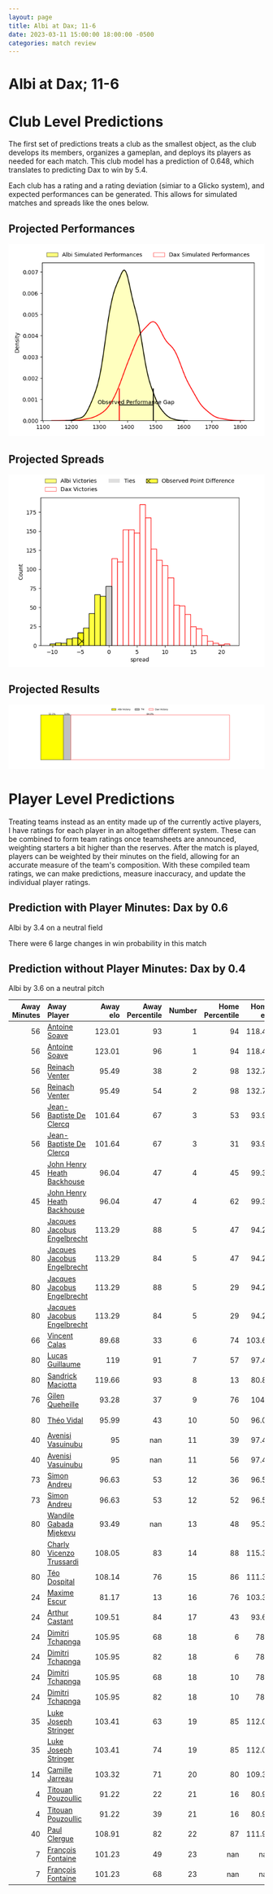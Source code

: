 ```yaml
---  
layout: page  
title: Albi at Dax; 11-6  
date: 2023-03-11 15:00:00 18:00:00 -0500  
categories: match review  
---
```

# Albi at Dax; 11-6

# Club Level Predictions


The first set of predictions treats a club as the smallest object, as the club develops its members, organizes a gameplan, and deploys its players as needed for each match. This club model has a prediction of 0.648, which translates to predicting Dax to win by 5.4.

Each club has a rating and a rating deviation (simiar to a Glicko system), and expected performances can be generated. This allows for simulated matches and spreads like the ones below.
## Projected Performances


![Projected Performances](plots/performances_2023-03-11-Dax-Albi.png)
## Projected Spreads


![Projected Spreads](plots/spreads_2023-03-11-Dax-Albi.png)
## Projected Results


![Projected Results](plots/resultbar_2023-03-11-Dax-Albi.png)
# Player Level Predictions


Treating teams instead as an entity made up of the currently active players, I have ratings for each player in an altogether different system. These can be combined to form team ratings once teamsheets are announced, weighting starters a bit higher than the reserves. After the match is played, players can be weighted by their minutes on the field, allowing for an accurate measure of the team's composition. With these compiled team ratings, we can make predictions, measure inaccuracy, and update the individual player ratings.
## Prediction with Player Minutes: Dax by 0.6


Albi by 3.4 on a neutral field

There were 6 large changes in win probability in this match
## Prediction without Player Minutes: Dax by 0.4


Albi by 3.6 on a neutral pitch



|   Away Minutes | Away Player                                                                          |   Away elo |   Away Percentile |   Number |   Home Percentile |   Home elo | Home Player                                                            |   Home Minutes |
|---------------:|:-------------------------------------------------------------------------------------|-----------:|------------------:|---------:|------------------:|-----------:|:-----------------------------------------------------------------------|---------------:|
|             56 | [Antoine Soave](..//playerfiles//AntoineSoave_cleaned.md)                            |     123.01 |                93 |        1 |                94 |     118.46 | [Asa Faitotoa](..//playerfiles//AsaFaitotoa_cleaned.md)                |             58 |
|             56 | [Antoine Soave](..//playerfiles//AntoineSoave_cleaned.md)                            |     123.01 |                96 |        1 |                94 |     118.46 | [Asa Faitotoa](..//playerfiles//AsaFaitotoa_cleaned.md)                |             58 |
|             56 | [Reinach Venter](..//playerfiles//ReinachVenter_cleaned.md)                          |      95.49 |                38 |        2 |                98 |     132.74 | [Elvis Levi](..//playerfiles//ElvisLevi_cleaned.md)                    |             58 |
|             56 | [Reinach Venter](..//playerfiles//ReinachVenter_cleaned.md)                          |      95.49 |                54 |        2 |                98 |     132.74 | [Elvis Levi](..//playerfiles//ElvisLevi_cleaned.md)                    |             58 |
|             56 | [Jean-Baptiste De Clercq](..//playerfiles//Jean-BaptisteDeClercq_cleaned.md)         |     101.64 |                67 |        3 |                53 |      93.96 | [Diogo Hasse Ferreira](..//playerfiles//DiogoHasseFerreira_cleaned.md) |             58 |
|             56 | [Jean-Baptiste De Clercq](..//playerfiles//Jean-BaptisteDeClercq_cleaned.md)         |     101.64 |                67 |        3 |                31 |      93.96 | [Diogo Hasse Ferreira](..//playerfiles//DiogoHasseFerreira_cleaned.md) |             58 |
|             45 | [John Henry Heath Backhouse](..//playerfiles//JohnHenryHeathBackhouse_cleaned.md)    |      96.04 |                47 |        4 |                45 |      99.36 | [Étienne Loiret](..//playerfiles//ÉtienneLoiret_cleaned.md)            |             80 |
|             45 | [John Henry Heath Backhouse](..//playerfiles//JohnHenryHeathBackhouse_cleaned.md)    |      96.04 |                47 |        4 |                62 |      99.36 | [Étienne Loiret](..//playerfiles//ÉtienneLoiret_cleaned.md)            |             80 |
|             80 | [Jacques Jacobus Engelbrecht](..//playerfiles//JacquesJacobusEngelbrecht_cleaned.md) |     113.29 |                88 |        5 |                47 |      94.28 | [Matt Luamanu](..//playerfiles//MattLuamanu_cleaned.md)                |             62 |
|             80 | [Jacques Jacobus Engelbrecht](..//playerfiles//JacquesJacobusEngelbrecht_cleaned.md) |     113.29 |                84 |        5 |                47 |      94.28 | [Matt Luamanu](..//playerfiles//MattLuamanu_cleaned.md)                |             62 |
|             80 | [Jacques Jacobus Engelbrecht](..//playerfiles//JacquesJacobusEngelbrecht_cleaned.md) |     113.29 |                88 |        5 |                29 |      94.28 | [Matt Luamanu](..//playerfiles//MattLuamanu_cleaned.md)                |             62 |
|             80 | [Jacques Jacobus Engelbrecht](..//playerfiles//JacquesJacobusEngelbrecht_cleaned.md) |     113.29 |                84 |        5 |                29 |      94.28 | [Matt Luamanu](..//playerfiles//MattLuamanu_cleaned.md)                |             62 |
|             66 | [Vincent Calas](..//playerfiles//VincentCalas_cleaned.md)                            |      89.68 |                33 |        6 |                74 |     103.66 | [Arnaud Aletti](..//playerfiles//ArnaudAletti_cleaned.md)              |             80 |
|             80 | [Lucas Guillaume](..//playerfiles//LucasGuillaume_cleaned.md)                        |     119    |                91 |        7 |                57 |      97.46 | [Théo Tremeau](..//playerfiles//ThéoTremeau_cleaned.md)                |             58 |
|             80 | [Sandrick Maciotta](..//playerfiles//SandrickMaciotta_cleaned.md)                    |     119.66 |                93 |        8 |                13 |      80.83 | [Brice Ferrer](..//playerfiles//BriceFerrer_cleaned.md)                |             80 |
|             76 | [Gilen Queheille](..//playerfiles//GilenQueheille_cleaned.md)                        |      93.28 |                37 |        9 |                76 |     104.9  | [Sylvère Reteau](..//playerfiles//SylvèreReteau_cleaned.md)            |             62 |
|             80 | [Théo Vidal](..//playerfiles//ThéoVidal_cleaned.md)                                  |      95.99 |                43 |       10 |                50 |      96.01 | [Hugo Cerisier](..//playerfiles//HugoCerisier_cleaned.md)              |             80 |
|             40 | [Avenisi Vasuinubu](..//playerfiles//AvenisiVasuinubu_cleaned.md)                    |      95    |               nan |       11 |                39 |      97.42 | [Julien Dechavanne](..//playerfiles//JulienDechavanne_cleaned.md)      |             80 |
|             40 | [Avenisi Vasuinubu](..//playerfiles//AvenisiVasuinubu_cleaned.md)                    |      95    |               nan |       11 |                56 |      97.42 | [Julien Dechavanne](..//playerfiles//JulienDechavanne_cleaned.md)      |             80 |
|             73 | [Simon Andreu](..//playerfiles//SimonAndreu_cleaned.md)                              |      96.63 |                53 |       12 |                36 |      96.51 | [Ilikena Bolakoro](..//playerfiles//IlikenaBolakoro_cleaned.md)        |             80 |
|             73 | [Simon Andreu](..//playerfiles//SimonAndreu_cleaned.md)                              |      96.63 |                53 |       12 |                52 |      96.51 | [Ilikena Bolakoro](..//playerfiles//IlikenaBolakoro_cleaned.md)        |             80 |
|             80 | [Wandile Gabada  Mjekevu](..//playerfiles//WandileGabadaMjekevu_cleaned.md)          |      93.49 |               nan |       13 |                48 |      95.38 | [Rodrigo Marta](..//playerfiles//RodrigoMarta_cleaned.md)              |             80 |
|             80 | [Charly Vicenzo Trussardi](..//playerfiles//CharlyVicenzoTrussardi_cleaned.md)       |     108.05 |                83 |       14 |                88 |     115.33 | [Guillaume Bouche](..//playerfiles//GuillaumeBouche_cleaned.md)        |             62 |
|             80 | [Téo Dospital](..//playerfiles//TéoDospital_cleaned.md)                              |     108.14 |                76 |       15 |                86 |     111.38 | [Théo Duprat](..//playerfiles//ThéoDuprat_cleaned.md)                  |             80 |
|             24 | [Maxime Escur](..//playerfiles//MaximeEscur_cleaned.md)                              |      81.17 |                13 |       16 |                76 |     103.34 | [Louis Mary](..//playerfiles//LouisMary_cleaned.md)                    |             22 |
|             24 | [Arthur Castant](..//playerfiles//ArthurCastant_cleaned.md)                          |     109.51 |                84 |       17 |                43 |      93.66 | [Louis Barrere](..//playerfiles//LouisBarrere_cleaned.md)              |             22 |
|             24 | [Dimitri Tchapnga](..//playerfiles//DimitriTchapnga_cleaned.md)                      |     105.95 |                68 |       18 |                 6 |      78.8  | [Thibaud Dréan](..//playerfiles//ThibaudDréan_cleaned.md)              |             22 |
|             24 | [Dimitri Tchapnga](..//playerfiles//DimitriTchapnga_cleaned.md)                      |     105.95 |                82 |       18 |                 6 |      78.8  | [Thibaud Dréan](..//playerfiles//ThibaudDréan_cleaned.md)              |             22 |
|             24 | [Dimitri Tchapnga](..//playerfiles//DimitriTchapnga_cleaned.md)                      |     105.95 |                68 |       18 |                10 |      78.8  | [Thibaud Dréan](..//playerfiles//ThibaudDréan_cleaned.md)              |             22 |
|             24 | [Dimitri Tchapnga](..//playerfiles//DimitriTchapnga_cleaned.md)                      |     105.95 |                82 |       18 |                10 |      78.8  | [Thibaud Dréan](..//playerfiles//ThibaudDréan_cleaned.md)              |             22 |
|             35 | [Luke Joseph Stringer](..//playerfiles//LukeJosephStringer_cleaned.md)               |     103.41 |                63 |       19 |                85 |     112.09 | [Yoan Gaune](..//playerfiles//YoanGaune_cleaned.md)                    |             18 |
|             35 | [Luke Joseph Stringer](..//playerfiles//LukeJosephStringer_cleaned.md)               |     103.41 |                74 |       19 |                85 |     112.09 | [Yoan Gaune](..//playerfiles//YoanGaune_cleaned.md)                    |             18 |
|             14 | [Camille Jarreau](..//playerfiles//CamilleJarreau_cleaned.md)                        |     103.32 |                71 |       20 |                80 |     109.38 | [Paul Arnaud Ausset](..//playerfiles//PaulArnaudAusset_cleaned.md)     |             22 |
|              4 | [Titouan Pouzoullic](..//playerfiles//TitouanPouzoullic_cleaned.md)                  |      91.22 |                22 |       21 |                16 |      80.91 | [Adrien Ayestaran](..//playerfiles//AdrienAyestaran_cleaned.md)        |             18 |
|              4 | [Titouan Pouzoullic](..//playerfiles//TitouanPouzoullic_cleaned.md)                  |      91.22 |                39 |       21 |                16 |      80.91 | [Adrien Ayestaran](..//playerfiles//AdrienAyestaran_cleaned.md)        |             18 |
|             40 | [Paul Clergue](..//playerfiles//PaulClergue_cleaned.md)                              |     108.91 |                82 |       22 |                87 |     111.91 | [Théo Gatelier](..//playerfiles//ThéoGatelier_cleaned.md)              |             18 |
|              7 | [François Fontaine](..//playerfiles//FrançoisFontaine_cleaned.md)                    |     101.23 |                49 |       23 |               nan |     nan    | nan                                                                    |            nan |
|              7 | [François Fontaine](..//playerfiles//FrançoisFontaine_cleaned.md)                    |     101.23 |                68 |       23 |               nan |     nan    | nan                                                                    |            nan |

